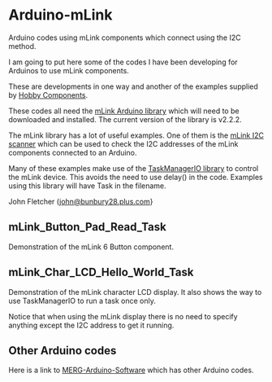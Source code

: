 # Arduino-mLink

Arduino codes using mLink components which connect using the I2C method.

I am going to put here some of the codes I have been developing for Arduinos to use mLink components.

These are developments in one way and another of the examples supplied by [Hobby Components](https://hobbycomponents.com/).

These codes all need the [mLink Arduino library](https://github.com/HobbyComponents/mLink) which will need to be downloaded and installed. The current version of the library is v2.2.2.

The mLink library has a lot of useful examples. One of them is the [mLink I2C scanner](https://github.com/HobbyComponents/mLink/tree/main/examples/mLink_I2C_Scanner) which can be used to check the I2C addresses of the mLink components connected to an Arduino.

Many of these examples make use of the [TaskManagerIO library](https://tcmenu.github.io/documentation/arduino-libraries//taskmanager-io/) to control the mLink device. This avoids the need to use delay() in the code. Examples using this library will have Task in the filename.

John Fletcher (john@bunbury28.plus.com}

## mLink_Button_Pad_Read_Task

Demonstration of the mLink 6 Button component.

## mLink_Char_LCD_Hello_World_Task

Demonstration of the mLink character LCD display. It also shows the way to use TaskManagerIO to run a task once only.

Notice that when using the mLink display there is no need to specify anything except the I2C address to get it running.

## Other Arduino codes

Here is a link to [MERG-Arduino-Software](https://github.com/fletchjp/MERG-Arduino-Software) which has other Arduino codes.
